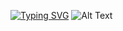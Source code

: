[![Typing SVG](https://readme-typing-svg.demolab.com?font=Fira+Code&pause=1000&random=false&width=435&lines=The+five+boxing+wizards+jump+quickly)](https://git.io/typing-svg) 
![Alt Text](https://c.tenor.com/IOQxHefEGmoAAAAC/tenor.gif)
